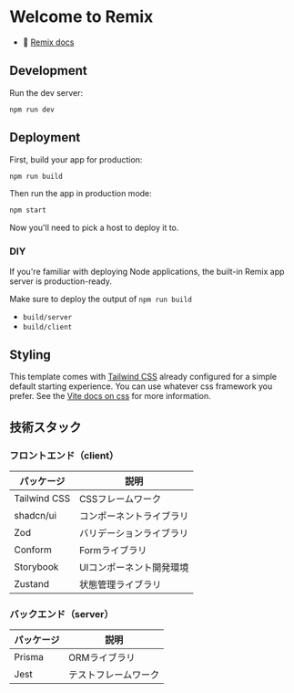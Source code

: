 # Welcome to Remix

- 📖 [Remix docs](https://remix.run/docs)

## Development

Run the dev server:

```shellscript
npm run dev
```

## Deployment

First, build your app for production:

```sh
npm run build
```

Then run the app in production mode:

```sh
npm start
```

Now you'll need to pick a host to deploy it to.

### DIY

If you're familiar with deploying Node applications, the built-in Remix app server is production-ready.

Make sure to deploy the output of `npm run build`

- `build/server`
- `build/client`

## Styling

This template comes with [Tailwind CSS](https://tailwindcss.com/) already configured for a simple default starting experience. You can use whatever css framework you prefer. See the [Vite docs on css](https://vitejs.dev/guide/features.html#css) for more information.

## 技術スタック

### フロントエンド（client）

| パッケージ   | 説明                       |
| ------------ | -------------------------- |
| Tailwind CSS | CSSフレームワーク          |
| shadcn/ui    | コンポーネントライブラリ   |
| Zod          | バリデーションライブラリ   |
| Conform      | Formライブラリ   |
| Storybook    | UIコンポーネント開発環境   |
| Zustand      | 状態管理ライブラリ         |

### バックエンド（server）

| パッケージ | 説明                                                               |
| ---------- | ------------------------------------------------------------------ |
| Prisma     | ORMライブラリ                                                      |
| Jest       | テストフレームワーク                                               |
